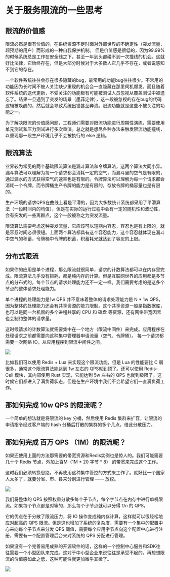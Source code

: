# 关于服务限流的一些思考 #

## 限流的价值感 ##

限流必然是很有价值的，在系统资源不足时面对外部世界的不确定性（突发流量，超预期的用户）而形成的一种自我保护机制。 但是价值感是很低的，因为99.99%的时候系统总是工作在安全线之下，甚至一年到头都碰不到一次撞线的机会。这就好比法律，它始终存在，但是大部分时候对于大多数人它几乎不存在，或者说感知不到它的存在。

一个软件系统往往会存在很多隐藏的bug，最常用的功能bug往往很少。不常用的功能因为长时间不被人关注缺少重现的机会会一直隐藏在那里伺机爆发。而且随着软件系统的迭代更新，不受关注的功能极有可能被测试人员忽视从覆盖测试中被遗忘了。结果一旦遇到了突发的场景（墨菲定律），这一段被忽视的存在bug的代码逻辑被唤醒的，然后就会导致系统出错甚至奔溃。限流功能就是这些不被关注的功能之一。

为了解决限流的价值感问题，工程师们需要对限流功能进行周期性演练，需要使用单元测试和压力测试进行多次重演。总之就是想尽各种办法来触发限流功能撞线，以重现那一段生产环境几乎不会被执行的 else 逻辑。

## 限流算法 ##

业界较为常见的两个基础限流算法是漏斗算法和令牌算法，这两个算法大同小异。漏斗算法可以理解为每一个请求都会消耗一定的空气，而漏斗里的空气是有限的，通过漏水的方式获得空气的速率也是有限的。令牌算法可以理解为每一个请求都会消耗一个令牌，而令牌桶生产令牌的能力是有限的，存放令牌的桶容量也是有限的。

生产环境的请求QPS在曲线上看是平滑的，因为大多数统计系统都采用了平滑算法（一段时间内的均值），但是在实际的运行过程中会有一定的随机性和波动性，会有突发的一些离群点，这个一般被称之为突发流量。

限流算法需要考虑这种突发流量，它应该可以短期内容忍，容忍也是有上限的，就是容忍时间必须很短。上面两个算法都具有这个容忍能力，这个容忍就体现在漏斗中空气的积蓄，令牌桶中令牌的积蓄，积蓄耗光就达到了容忍的上限。

## 分布式限流 ##

如果你的应用是单个进程，那么限流就很简单，请求的计数算法都可以在内存里完成。限流算法几乎没有损耗，都是纯内存的计算。但是互联网世界的应用都是多节点的分布式的，每个节点的请求处理能力还不一定一样。我们需要考虑的是这多个节点的整体请求处理能力。

单个进程的处理能力是1w QPS 并不意味着整体的请求处理能力是 N * 1w QPS，因为整体的处理能力还会有共享资源的能力限制。这个共享资源一般是指数据库，也可以是同一台机器的多个进程共享的 CPU 和 磁盘 等资源，还有网络带宽因素也会制约整体的请求量。

这时候请求的计数算法就需要集中在一个地方（限流中间件）来完成。应用程序在处理请求之前都需要向这种集中管理器申请流量（空气、令牌桶）。 每一个请求都需要一次网络 IO，从应用程序到限流中间件之间。

![](https://user-gold-cdn.xitu.io/2019/6/1/16b1152cde05440d?imageView2/0/w/1280/h/960/ignore-error/1)

比如我们可以使用 Redis + Lua 来实现这个限流功能，但是 Lua 的性能要比 C 弱很多，通常这个限流算法能达到 1w 左右的 QPS就到顶了。还可以使用 Redis-Cell 模块，其内部使用 Rust 实现，它能达到 5w 左右的 QPS 也就到极限了。这时候它们都进入了满负荷状态，但是在生产环境中我们不会希望它们一直满负荷工作。

## 那如何完成 10w QPS 的限流呢？ ##

一个简单的想法就是将限流的 key 分桶，然后使用 Redis 集群来扩容，让限流的申请指令经过客户端的 hash 分桶后打散的集群的多个几点，借此分散压力。

## 那如何完成 百万 QPS （1M）的限流呢？ ##

如果还使用上面的方法那需要的带宽资源和Redis实例也是惊人的。我们可能需要几十个 Redis 节点，外加上百M（1M * 20 字节 * 8） 的带宽来完成这个工作。

这时我们必须转换思路，不再使用这种集中管控的方式来工作了。就好比一个国家人太多了，就要分省、市、县来分别进行管理 —— 放权。

![](https://user-gold-cdn.xitu.io/2019/6/1/16b1152a44d3e17c?imageView2/0/w/1280/h/960/ignore-error/1)

我们将整体的 QPS 按照权重分散多每个子节点，每个字节点在内存中进行单机限流。如果每个节点都是对等的，那么每个子节点就可以分得 1/n 的 QPS。

它的优点在于分散了限流压力，将 IO 操作变成纯内存计算，这样就可以很轻松地应对超高的 QPS 限流。但是这也增加了系统的复杂度，需要有一个集中的配置中心来向每个子节点来分发 QPS 阈值，需要每个应用字节点向这个配置中心进行注册，需要有一个配置管理后台来对系统的 QPS 分配进行管理。

如果没有一个完善易用成熟的开源软件的话，这样的一个控制中心服务和SDK往往需要一个小型团队来完成。这对于中小型企业来说往往是承受不起的，再想想限流的价值感如此之低，这种可能性就更加微乎其微了。

![](https://user-gold-cdn.xitu.io/2019/6/1/16b11539e807b011?imageView2/0/w/1280/h/960/ignore-error/1)